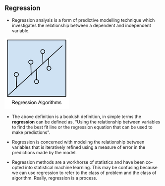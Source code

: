 ## **Regression**

- Regression analysis is a form of predictive modelling technique which investigates the relationship between a dependent and independent variable.

 ![Regression](/img/Regression-Algorithms.png)


- The above definition is a bookish definition, in simple terms the **regression** can be defined as, “Using the relationship between variables to find the best fit line or the regression equation that can be used to make predictions”.

- Regression is concerned with modeling the relationship between variables that is iteratively refined using a measure of error in the predictions made by the model.

- Regression methods are a workhorse of statistics and have been co-opted into statistical machine learning. This may be confusing because we can use regression to refer to the class of problem and the class of algorithm. Really, regression is a process.
